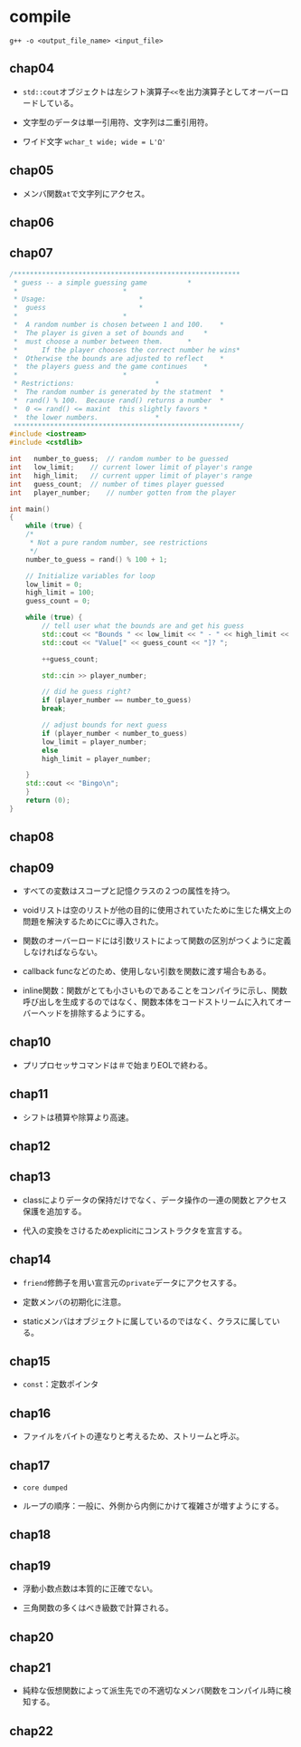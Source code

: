 # compile

`g++ -o <output_file_name> <input_file>`

## chap04

- `std::cout`オブジェクトは左シフト演算子`<<`を出力演算子としてオーバーロードしている。

- 文字型のデータは単一引用符、文字列は二重引用符。

- ワイド文字 `wchar_t wide; wide = L'Ω'`

## chap05

- メンバ関数`at`で文字列にアクセス。

## chap06

## chap07

```cpp
/********************************************************
 * guess -- a simple guessing game			*
 *							*
 * Usage:						*
 *	guess						*
 *							*
 *	A random number is chosen between 1 and 100.	*
 * 	The player is given a set of bounds and 	*
 *	must choose a number between them.		*
 *      If the player chooses the correct number he wins*
 *	Otherwise the bounds are adjusted to reflect	*
 *	the players guess and the game continues	*
 *							*
 * Restrictions:					*
 *	The random number is generated by the statment	*
 *	rand() % 100.  Because rand() returns a number	*
 *	0 <= rand() <= maxint  this slightly favors	*
 *	the lower numbers.				*
 ********************************************************/
#include <iostream>
#include <cstdlib>

int   number_to_guess;	// random number to be guessed
int   low_limit;	// current lower limit of player's range
int   high_limit;	// current upper limit of player's range
int   guess_count;	// number of times player guessed
int   player_number;	// number gotten from the player

int main()
{
    while (true) {
	/*
	 * Not a pure random number, see restrictions
	 */
	number_to_guess = rand() % 100 + 1;

	// Initialize variables for loop
	low_limit = 0;
	high_limit = 100;
	guess_count = 0;

	while (true) {
	    // tell user what the bounds are and get his guess
	    std::cout << "Bounds " << low_limit << " - " << high_limit << '\n';
	    std::cout << "Value[" << guess_count << "]? ";

	    ++guess_count;

	    std::cin >> player_number;

	    // did he guess right?
	    if (player_number == number_to_guess)
		break;

	    // adjust bounds for next guess
	    if (player_number < number_to_guess)
		low_limit = player_number;
	    else
		high_limit = player_number;

	}
	std::cout << "Bingo\n";
    }
    return (0);
}

```

## chap08

## chap09

- すべての変数はスコープと記憶クラスの２つの属性を持つ。

- voidリストは空のリストが他の目的に使用されていたために生じた構文上の問題を解決するためにCに導入された。

- 関数のオーバーロードには引数リストによって関数の区別がつくように定義しなければならない。

- callback funcなどのため、使用しない引数を関数に渡す場合もある。

- inline関数：関数がとても小さいものであることをコンパイラに示し、関数呼び出しを生成するのではなく、関数本体をコードストリームに入れてオーバーヘッドを排除するようにする。

## chap10

- プリプロセッサコマンドは＃で始まりEOLで終わる。

## chap11

- シフトは積算や除算より高速。

## chap12

## chap13

- classによりデータの保持だけでなく、データ操作の一連の関数とアクセス保護を追加する。

- 代入の変換をさけるためexplicitにコンストラクタを宣言する。

## chap14

- `friend`修飾子を用い宣言元の`private`データにアクセスする。

- 定数メンバの初期化に注意。

- staticメンバはオブジェクトに属しているのではなく、クラスに属している。

## chap15

- `const`：定数ポインタ

## chap16

- ファイルをバイトの連なりと考えるため、ストリームと呼ぶ。

## chap17

- `core dumped`

- ループの順序：一般に、外側から内側にかけて複雑さが増すようにする。

## chap18

## chap19

- 浮動小数点数は本質的に正確でない。

- 三角関数の多くはべき級数で計算される。

## chap20

## chap21

- 純粋な仮想関数によって派生先での不適切なメンバ関数をコンパイル時に検知する。

## chap22
